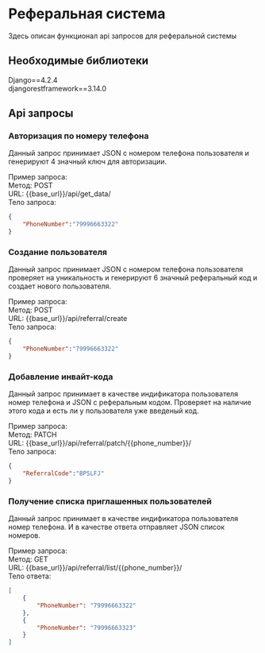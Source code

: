 # Реферальная система

Здесь описан функционал api запросов для реферальной системы

## Необходимые библиотеки 

Django==4.2.4<br>
djangorestframework==3.14.0


## Api запросы

### Авторизация по номеру телефона

Данный запрос принимает JSON с номером телефона пользователя и генерируют 4 значный ключ для авторизации.

Пример запроса: <br>
Метод: POST <br>
URL: {{base_url}}/api/get_data/ <br>
Тело запроса:
```json
{
    "PhoneNumber":"79996663322"
}
```

### Создание пользователя

Данный запрос принимает JSON с номером телефона пользователя проверяет на уникальность и генерируют 6 значный реферальный код и создает нового пользователя.

Пример запроса: <br>
Метод: POST <br>
URL: {{base_url}}/api/referral/create <br>
Тело запроса:
```json
{
    "PhoneNumber":"79996663322"
}
```

### Добавление инвайт-кода

Данный запрос принимает в качестве индификатора пользователя номер телефона  и JSON с реферальным кодом. Проверяет на наличие этого кода и есть ли у пользователя уже введеный код.

Пример запроса: <br>
Метод: PATCH <br>
URL: {{base_url}}/api/referral/patch/{{phone_number}}/ <br>
Тело запроса:
```json
{
    "ReferralCode":"BPSLFJ"
}
```

### Получение списка приглашенных пользователей
Данный запрос принимает в качестве индификатора пользователя номер телефона. И в качестве ответа отправляет JSON список номеров.

Пример запроса: <br>
Метод: GET <br>
URL: {{base_url}}/api/referral/list/{{phone_number}}/ <br>
Тело ответа:
```json
[
    {
        "PhoneNumber": "79996663322"
    },
    {
        "PhoneNumber": "79996663323"
    }
]
```
